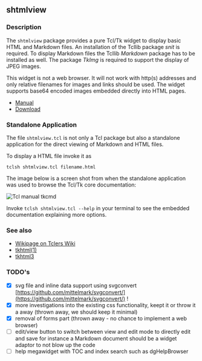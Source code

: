 ## shtmlview

### Description

The `shtmlview` package provides a pure Tcl/Tk widget to display basic HTML and
Markdown files. An installation of the Tcllib package *snit* is required. To
display Markdown files the Tcllib *Markdown* package has to be installed as
well. The package *TkImg* is required to support the display of JPEG images.

This widget is not a web browser. It will not work with http(s) addresses and
only relative filenames for images and links should be used. The widget supports
base64 encoded images embedded directly into HTML pages.

* [Manual](http://htmlpreview.github.io/?https://github.com/mittelmark/shtmlview/blob/master/shtmlview/shtmlview.html)
* [Download](https://downgit.github.io/#/home?url=https://github.com/mittelmark/shtmlview/tree/main/shtmlview)

### Standalone Application

The file `shtmlview.tcl` is not only a Tcl package but also a standalone
application for the direct viewing of Markdown and HTML files.

To display a HTML file invoke it as

```
tclsh shtmlview.tcl filename.html
```

The image below is a screen shot from when the standalone application was used
to browse the Tcl/Tk core documentation:

![Tcl manual tkcmd](img/shtmlview-tkcmd.png)

Invoke `tclsh shtmlview.tcl --help` in your terminal to see the embedded
documentation explaining more options.

### See also

* [Wikipage on Tclers Wiki](https://wiki.tcl-lang.org/page/shtmlview)
* [tkhtml(1)](https://github.com/wjoye/tkhtml1)
* [tkhtml3](http://tkhtml.tcl.tk/index.html)

### TODO's

* [x] svg file and inline data support using svgconvert [https://github.com/mittelmark/svgconvert/](https://github.com/mittelmark/svgconvert/) !
* [x] more investigations into the existing css functionality, keept it or throw it a away  (thrown away, we should keep it minimal)
* [x] removal of forms part (thrown away - no chance to implement a web browser)
* [ ] edit/view button to switch between view and edit mode to directly edit and save for instance a Markdown document should be a widget adaptor to not blow up the code
* [ ] help megawidget with TOC and index search such as dgHelpBrowser
